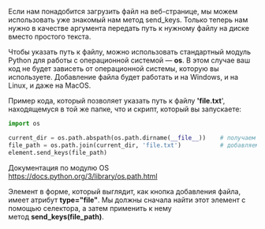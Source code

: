 Если нам понадобится загрузить файл на веб-странице, мы можем использовать уже знакомый нам метод send_keys. Только теперь нам нужно в качестве аргумента передать путь к нужному файлу на диске вместо простого текста.

Чтобы указать путь к файлу, можно использовать стандартный модуль Python для работы с операционной системой — **os**. В этом случае ваш код не будет зависеть от операционной системы, которую вы используете. Добавление файла будет работать и на Windows, и на Linux, и даже на MaсOS.

Пример кода, который позволяет указать путь к файлу **'file.txt**', находящемуся в той же папке, что и скрипт, который вы запускаете:
```python
import os 

current_dir = os.path.abspath(os.path.dirname(__file__))    # получаем путь к директории текущего исполняемого файла 
file_path = os.path.join(current_dir, 'file.txt')           # добавляем к этому пути имя файла 
element.send_keys(file_path)
```
Документация по модулю OS
https://docs.python.org/3/library/os.path.html

Элемент в форме, который выглядит, как кнопка добавления файла, имеет атрибут **type="file"**. Мы должны сначала найти этот элемент с помощью селектора, а затем применить к нему метод **send_keys(file_path)**.